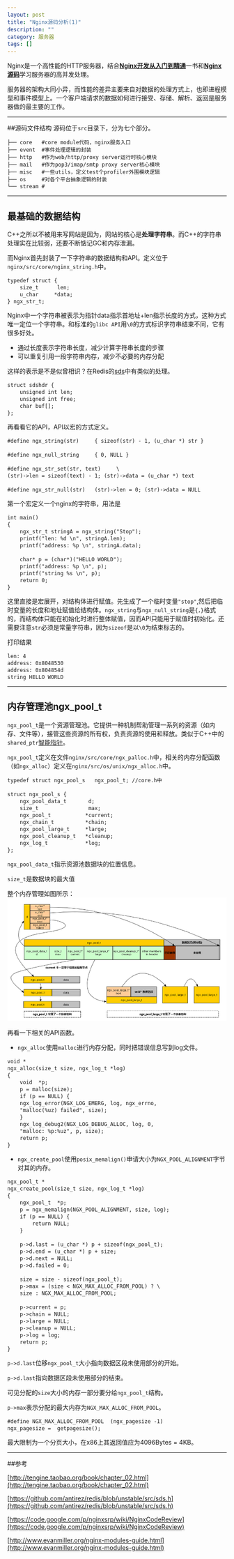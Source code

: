 ```yaml
---
layout: post
title: "Nginx源码分析(1)"
description: ""
category: 服务器
tags: []
---
```


Nginx是一个高性能的HTTP服务器，结合[**Nginx开发从入门到精通**](http://tengine.taobao.org/book/)一书和[**Nginx源码**](https://github.com/nginx/nginx)学习服务器的高并发处理。

服务器的架构大同小异，而性能的差异主要来自对数据的处理方式上，也即进程模型和事件模型上。一个客户端请求的数据如何进行接受、存储、解析、返回是服务器做的最主要的工作。

-----------------------------------

##源码文件结构
源码位于`src`目录下，分为七个部分。

```
├── core   #core module代码，nginx服务入口   
├── event  #事件处理逻辑的封装
├── http   #作为web/http/proxy server运行时核心模块
├── mail   #作为pop3/imap/smtp proxy server核心模块
├── misc   #一些utils，定义test个profiler外围模块逻辑
├── os     #对各个平台抽象逻辑的封装
└── stream #  
```

------------------------------------

## 最基础的数据结构
C++之所以不被用来写网站是因为，网站的核心是**处理字符串**。而C++的字符串处理实在比较弱，还要不断惦记GC和内存泄漏。

而Nginx首先封装了一下字符串的数据结构和API。定义位于`nginx/src/core/nginx_string.h`中。

```
typedef struct {
    size_t      len;
    u_char     *data;
} ngx_str_t;
```
Nginx中一个字符串被表示为指针data指示首地址+len指示长度的方式，这种方式唯一定位一个字符串。和标准的`glibc API`用`\0`的方式标识字符串结束不同，它有很多好处。

* 通过长度表示字符串长度，减少计算字符串长度的步骤
* 可以重复引用一段字符串内存，减少不必要的内存分配

这样的表示是不是似曾相识？在Redis的[sds](https://github.com/antirez/redis/blob/unstable/src/sds.h)中有类似的处理。

```
struct sdshdr {
    unsigned int len;
    unsigned int free;
    char buf[];
};
```

再看看它的API，API以宏的方式定义。

```
#define ngx_string(str)     { sizeof(str) - 1, (u_char *) str }

#define ngx_null_string     { 0, NULL }

#define ngx_str_set(str, text)     \
(str)->len = sizeof(text) - 1; (str)->data = (u_char *) text

#define ngx_str_null(str)   (str)->len = 0; (str)->data = NULL

```
第一个宏定义一个nginx的字符串，用法是

```
int main()
{
    ngx_str_t stringA = ngx_string("Stop");
    printf("len: %d \n", stringA.len);
    printf("address: %p \n", stringA.data);

    char* p = (char*)("HELLO WORLD");
    printf("address: %p \n", p);
    printf("string %s \n", p);
    return 0; 
}
```

这里直接是宏展开，对结构体进行赋值。先生成了一个临时变量`"stop"`,然后把临时变量的长度和地址赋值给结构体。`ngx_string`与`ngx_null_string`是`{，}`格式的，而结构体只能在初始化时进行整体赋值，因而API只能用于赋值时初始化。还需要注意`str`必须是常量字符串，因为`sizeof`是以`\0`为结束标志的。

打印结果

```
len: 4 
address: 0x8048530 
address: 0x804854d 
string HELLO WORLD
```

---------------------------------------------------

## 内存管理池ngx_pool_t

`ngx_pool_t`是一个资源管理池。它提供一种机制帮助管理一系列的资源（如内存、文件等），接管这些资源的所有权，负责资源的使用和释放。类似于C++中的`shared_ptr`[智能指针](http://tuzhii.com/2015/04/02/shared_ptr/)。

`ngx_pool_t`定义在文件`nginx/src/core/ngx_palloc.h`中，相关的内存分配函数（如`ngx_alloc`）定义在`nginx/src/os/unix/ngx_alloc.h`中。

```
typedef struct ngx_pool_s   ngx_pool_t; //core.h中

struct ngx_pool_s {
    ngx_pool_data_t       d;
    size_t                max;
    ngx_pool_t           *current;
    ngx_chain_t          *chain;
    ngx_pool_large_t     *large;
    ngx_pool_cleanup_t   *cleanup;
    ngx_log_t            *log;
};
```

`ngx_pool_data_t`指示资源池数据块的位置信息。

`size_t`是数据块的最大值

整个内存管理如图所示：
![图片](/assets/images/nginx-1-1.png)

再看一下相关的API函数。

* `ngx_alloc`使用`malloc`进行内存分配，同时把错误信息写到log文件。

```
void * 
ngx_alloc(size_t size, ngx_log_t *log)
{
    void  *p;
    p = malloc(size);
    if (p == NULL) {
    ngx_log_error(NGX_LOG_EMERG, log, ngx_errno,
    "malloc(%uz) failed", size);
    }
    ngx_log_debug2(NGX_LOG_DEBUG_ALLOC, log, 0, 
    "malloc: %p:%uz", p, size);
    return p;
}
```

* `ngx_create_pool`使用`posix_memalign()`申请大小为`NGX_POOL_ALIGNMENT`字节对其的内存。

```
ngx_pool_t *
ngx_create_pool(size_t size, ngx_log_t *log)
{
    ngx_pool_t  *p;
    p = ngx_memalign(NGX_POOL_ALIGNMENT, size, log);
    if (p == NULL) {
        return NULL;
    }

    p->d.last = (u_char *) p + sizeof(ngx_pool_t);
    p->d.end = (u_char *) p + size;
    p->d.next = NULL;
    p->d.failed = 0;

    size = size - sizeof(ngx_pool_t);
    p->max = (size < NGX_MAX_ALLOC_FROM_POOL) ? \
    size : NGX_MAX_ALLOC_FROM_POOL;

    p->current = p;
    p->chain = NULL;
    p->large = NULL;
    p->cleanup = NULL;
    p->log = log;
    return p;
}
```

`p->d.last`位移`ngx_pool_t`大小指向数据区段未使用部分的开始。

`p->d.last`指向数据区段未使用部分的结束。

可见分配的`size`大小的内存一部分要分给`ngx_pool_t`结构。

`p->max`表示分配的最大内存为`NGX_MAX_ALLOC_FROM_POOL`。

```
#define NGX_MAX_ALLOC_FROM_POOL  (ngx_pagesize -1)
ngx_pagesize =  getpagesize();
```

最大限制为一个分页大小，在x86上其返回值应为4096Bytes = 4KB。



-------------------------------------------------------

##参考

[http://tengine.taobao.org/book/chapter_02.html](http://tengine.taobao.org/book/chapter_02.html)

[https://github.com/antirez/redis/blob/unstable/src/sds.h](https://github.com/antirez/redis/blob/unstable/src/sds.h)

[https://code.google.com/p/nginxsrp/wiki/NginxCodeReview](https://code.google.com/p/nginxsrp/wiki/NginxCodeReview)

[http://www.evanmiller.org/nginx-modules-guide.html](http://www.evanmiller.org/nginx-modules-guide.html)




